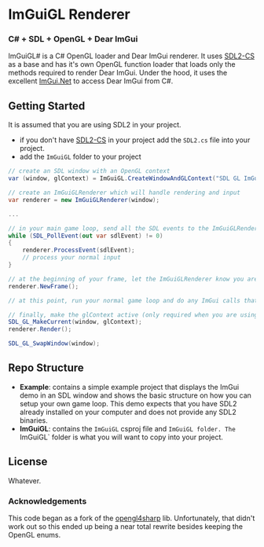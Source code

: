 # ImGuiGL Renderer
### C# + SDL + OpenGL + Dear ImGui

ImGuiGL# is a C# OpenGL loader and Dear ImGui renderer. It uses [SDL2-CS](https://github.com/flibitijibibo/SDL2-CS) as a base and has it's own OpenGL function loader that loads only the methods required to render Dear ImGui. Under the hood, it uses the excellent [ImGui.Net](https://github.com/mellinoe/ImGui.NET) to access Dear ImGui from C#.


## Getting Started

It is assumed that you are using SDL2 in your project.

- if you don't have [SDL2-CS](https://github.com/flibitijibibo/SDL2-CS) in your project add the `SDL2.cs` file into your project.
- add the `ImGuiGL` folder to your project

```csharp
// create an SDL window with an OpenGL context
var (window, glContext) = ImGuiGL.CreateWindowAndGLContext("SDL GL ImGui Renderer", 800, 600);

// create an ImGuiGLRenderer which will handle rendering and input
var renderer = new ImGuiGLRenderer(window);

...

// in your main game loop, send all the SDL events to the ImGuiGLRenderer. Alternatively, you can manually set the ImGui.IO data
while (SDL_PollEvent(out var sdlEvent) != 0)
{
	renderer.ProcessEvent(sdlEvent);
	// process your normal input
}

// at the beginning of your frame, let the ImGuiGLRenderer know you are starting a frame
renderer.NewFrame();

// at this point, run your normal game loop and do any ImGui calls that you need

// finally, make the glContext active (only required when you are using multiple SDL windows), perform your rendering then render the ImGui data
SDL_GL_MakeCurrent(window, glContext);
renderer.Render();

SDL_GL_SwapWindow(window);
```

## Repo Structure

- **Example**: contains a simple example project that displays the ImGui demo in an SDL window and shows the basic structure on how you can setup your own game loop. This demo expects that you have SDL2 already installed on your computer and does not provide any SDL2 binaries.
- **ImGuiGL**: contains the `ImGuiGL` csproj file and `ImGuiGL folder. The `ImGuiGL` folder is what you will want to copy into your project.

## License
Whatever.


### Acknowledgements
This code began as a fork of the [opengl4sharp](https://github.com/giawa/opengl4csharp/tree/dotnetcore) lib. Unfortunately, that didn't work out so this ended up being a near total rewrite besides keeping the OpenGL enums.
